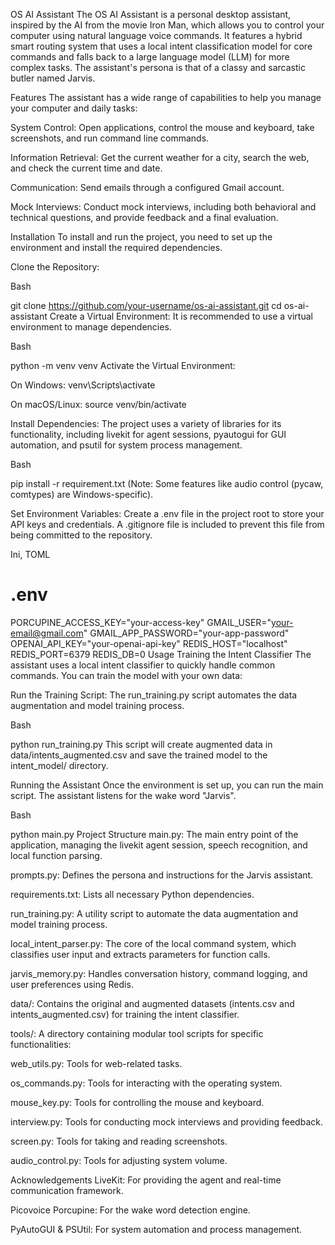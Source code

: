 OS AI Assistant
The OS AI Assistant is a personal desktop assistant, inspired by the AI from the movie Iron Man, which allows you to control your computer using natural language voice commands. It features a hybrid smart routing system that uses a local intent classification model for core commands and falls back to a large language model (LLM) for more complex tasks. The assistant's persona is that of a classy and sarcastic butler named Jarvis.

Features
The assistant has a wide range of capabilities to help you manage your computer and daily tasks:

System Control: Open applications, control the mouse and keyboard, take screenshots, and run command line commands.

Information Retrieval: Get the current weather for a city, search the web, and check the current time and date.

Communication: Send emails through a configured Gmail account.

Mock Interviews: Conduct mock interviews, including both behavioral and technical questions, and provide feedback and a final evaluation.

Installation
To install and run the project, you need to set up the environment and install the required dependencies.

Clone the Repository:

Bash

git clone https://github.com/your-username/os-ai-assistant.git
cd os-ai-assistant
Create a Virtual Environment:
It is recommended to use a virtual environment to manage dependencies.

Bash

python -m venv venv
Activate the Virtual Environment:

On Windows: venv\Scripts\activate

On macOS/Linux: source venv/bin/activate

Install Dependencies:
The project uses a variety of libraries for its functionality, including livekit for agent sessions, pyautogui for GUI automation, and psutil for system process management.

Bash

pip install -r requirement.txt
(Note: Some features like audio control (pycaw, comtypes) are Windows-specific).

Set Environment Variables:
Create a .env file in the project root to store your API keys and credentials. A .gitignore file is included to prevent this file from being committed to the repository.

Ini, TOML

# .env
PORCUPINE_ACCESS_KEY="your-access-key"
GMAIL_USER="your-email@gmail.com"
GMAIL_APP_PASSWORD="your-app-password"
OPENAI_API_KEY="your-openai-api-key"
REDIS_HOST="localhost"
REDIS_PORT=6379
REDIS_DB=0
Usage
Training the Intent Classifier
The assistant uses a local intent classifier to quickly handle common commands. You can train the model with your own data:

Run the Training Script:
The run_training.py script automates the data augmentation and model training process.

Bash

python run_training.py
This script will create augmented data in data/intents_augmented.csv and save the trained model to the intent_model/ directory.

Running the Assistant
Once the environment is set up, you can run the main script. The assistant listens for the wake word "Jarvis".

Bash

python main.py
Project Structure
main.py: The main entry point of the application, managing the livekit agent session, speech recognition, and local function parsing.

prompts.py: Defines the persona and instructions for the Jarvis assistant.

requirements.txt: Lists all necessary Python dependencies.

run_training.py: A utility script to automate the data augmentation and model training process.

local_intent_parser.py: The core of the local command system, which classifies user input and extracts parameters for function calls.

jarvis_memory.py: Handles conversation history, command logging, and user preferences using Redis.

data/: Contains the original and augmented datasets (intents.csv and intents_augmented.csv) for training the intent classifier.

tools/: A directory containing modular tool scripts for specific functionalities:

web_utils.py: Tools for web-related tasks.

os_commands.py: Tools for interacting with the operating system.

mouse_key.py: Tools for controlling the mouse and keyboard.

interview.py: Tools for conducting mock interviews and providing feedback.

screen.py: Tools for taking and reading screenshots.

audio_control.py: Tools for adjusting system volume.

Acknowledgements
LiveKit: For providing the agent and real-time communication framework.

Picovoice Porcupine: For the wake word detection engine.

PyAutoGUI & PSUtil: For system automation and process management.
